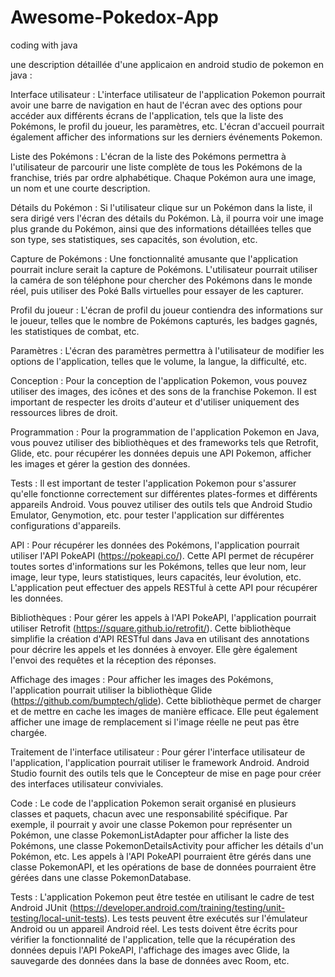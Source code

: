 # Awesome-Pokedox-App
coding with java 

une  description détaillée d'une applicaion en android studio de pokemon en java :

Interface utilisateur : L'interface utilisateur de l'application Pokemon pourrait avoir une barre de navigation en haut de l'écran avec des options pour accéder aux différents écrans de l'application, tels que la liste des Pokémons, le profil du joueur, les paramètres, etc. L'écran d'accueil pourrait également afficher des informations sur les derniers événements Pokemon.

Liste des Pokémons : L'écran de la liste des Pokémons permettra à l'utilisateur de parcourir une liste complète de tous les Pokémons de la franchise, triés par ordre alphabétique. Chaque Pokémon aura une image, un nom et une courte description.

Détails du Pokémon : Si l'utilisateur clique sur un Pokémon dans la liste, il sera dirigé vers l'écran des détails du Pokémon. Là, il pourra voir une image plus grande du Pokémon, ainsi que des informations détaillées telles que son type, ses statistiques, ses capacités, son évolution, etc.

Capture de Pokémons : Une fonctionnalité amusante que l'application pourrait inclure serait la capture de Pokémons. L'utilisateur pourrait utiliser la caméra de son téléphone pour chercher des Pokémons dans le monde réel, puis utiliser des Poké Balls virtuelles pour essayer de les capturer.

Profil du joueur : L'écran de profil du joueur contiendra des informations sur le joueur, telles que le nombre de Pokémons capturés, les badges gagnés, les statistiques de combat, etc.

Paramètres : L'écran des paramètres permettra à l'utilisateur de modifier les options de l'application, telles que le volume, la langue, la difficulté, etc.

Conception : Pour la conception de l'application Pokemon, vous pouvez utiliser des images, des icônes et des sons de la franchise Pokemon. Il est important de respecter les droits d'auteur et d'utiliser uniquement des ressources libres de droit.

Programmation : Pour la programmation de l'application Pokemon en Java, vous pouvez utiliser des bibliothèques et des frameworks tels que Retrofit, Glide, etc. pour récupérer les données depuis une API Pokemon, afficher les images et gérer la gestion des données.

Tests : Il est important de tester l'application Pokemon pour s'assurer qu'elle fonctionne correctement sur différentes plates-formes et différents appareils Android. Vous pouvez utiliser des outils tels que Android Studio Emulator, Genymotion, etc. pour tester l'application sur différentes configurations d'appareils.

API : Pour récupérer les données des Pokémons, l'application pourrait utiliser l'API PokeAPI (https://pokeapi.co/). Cette API permet de récupérer toutes sortes d'informations sur les Pokémons, telles que leur nom, leur image, leur type, leurs statistiques, leurs capacités, leur évolution, etc. L'application peut effectuer des appels RESTful à cette API pour récupérer les données.

Bibliothèques : Pour gérer les appels à l'API PokeAPI, l'application pourrait utiliser Retrofit (https://square.github.io/retrofit/). Cette bibliothèque simplifie la création d'API RESTful dans Java en utilisant des annotations pour décrire les appels et les données à envoyer. Elle gère également l'envoi des requêtes et la réception des réponses.

Affichage des images : Pour afficher les images des Pokémons, l'application pourrait utiliser la bibliothèque Glide (https://github.com/bumptech/glide). Cette bibliothèque permet de charger et de mettre en cache les images de manière efficace. Elle peut également afficher une image de remplacement si l'image réelle ne peut pas être chargée.



Traitement de l'interface utilisateur : Pour gérer l'interface utilisateur de l'application, l'application pourrait utiliser le framework Android. Android Studio fournit des outils tels que le Concepteur de mise en page pour créer des interfaces utilisateur conviviales.

Code : Le code de l'application Pokemon serait organisé en plusieurs classes et paquets, chacun avec une responsabilité spécifique. Par exemple, il pourrait y avoir une classe Pokemon pour représenter un Pokémon, une classe PokemonListAdapter pour afficher la liste des Pokémons, une classe PokemonDetailsActivity pour afficher les détails d'un Pokémon, etc. Les appels à l'API PokeAPI pourraient être gérés dans une classe PokemonAPI, et les opérations de base de données pourraient être gérées dans une classe PokemonDatabase.

Tests : L'application Pokemon peut être testée en utilisant le cadre de test Android JUnit (https://developer.android.com/training/testing/unit-testing/local-unit-tests). Les tests peuvent être exécutés sur l'émulateur Android ou un appareil Android réel. Les tests doivent être écrits pour vérifier la fonctionnalité de l'application, telle que la récupération des données depuis l'API PokeAPI, l'affichage des images avec Glide, la sauvegarde des données dans la base de données avec Room, etc.
